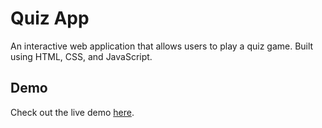 # Quiz App

An interactive web application that allows users to play a quiz game. Built using HTML, CSS, and JavaScript.

## Demo
Check out the live demo [here](https://sidd444.github.io/Quiz-App/).
